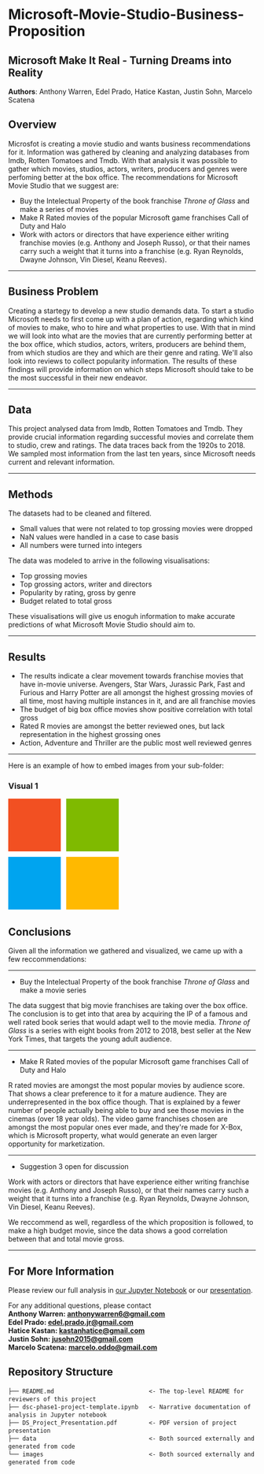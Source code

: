 # Microsoft-Movie-Studio-Business-Proposition

## Microsoft Make It Real - Turning Dreams into Reality

**Authors**: Anthony Warren, Edel Prado, Hatice Kastan, Justin Sohn, Marcelo Scatena

## Overview

Microsfot is creating a movie studio and wants business recommendations for it. Information was gathered by cleaning and analyzing databases from Imdb, Rotten Tomatoes and Tmdb. With that analysis it was possible to gather which movies, studios, actors, writers, producers and genres were perfoming better at the box office. The recommendations for Microsoft Movie Studio that we suggest are: 

* Buy the Intelectual Property of the book franchise *Throne of Glass* and make a series of movies
* Make R Rated movies of the popular Microsoft game franchises Call of Duty and Halo
* Work with actors or directors that have experience either writing franchise movies (e.g. Anthony and Joseph Russo), or that their names carry such a weight that it turns into a franchise (e.g. Ryan Reynolds, Dwayne Johnson, Vin Diesel, Keanu Reeves).
***

## Business Problem

Creating a startegy to develop a new studio demands data. To start a studio Microsoft needs to first come up with a plan of action, regarding which kind of movies to make, who to hire and what properties to use. With that in mind we will look into what are the movies that are currently performing better at the box office, which studios, actors, writers, producers are behind them, from which studios are they and which are their genre and rating. We'll also look into reviews to collect popularity information. The results of these findings will provide information on which steps Microsoft should take to be the most successful in their new endeavor.
***

## Data

This project analysed data from Imdb, Rotten Tomatoes and Tmdb. They provide crucial information regarding successful movies and correlate them to studio, crew and ratings. 
The data traces back from the 1920s to 2018. We sampled most information from the last ten years, since Microsoft needs current and relevant information.
***

## Methods

The datasets had to be cleaned and filtered. 
* Small values that were not related to top grossing movies were dropped
* NaN values were handled in a case to case basis
* All numbers were turned into integers

The data was modeled to arrive in the following visualisations:
* Top grossing movies
* Top grossing actors, writer and directors
* Popularity by rating, gross by genre
* Budget related to total gross

These visualisations will give us enoguh information to make accurate predictions of what Microsoft Movie Studio should aim to.
***

## Results

* The results indicate a clear movement towards franchise movies that have in-movie universe. Avengers, Star Wars, Jurassic Park, Fast and Furious and Harry Potter are all amongst the highest grossing movies of all time, most having multiple instances in it, and are all franchise movies
* The budget of big box office movies show positive correlation with total gross
* Rated R movies are amongst the better reviewed ones, but lack representation in the highest grossing ones
* Action, Adventure and Thriller are the public most well reviewed genres
***

Here is an example of how to embed images from your sub-folder:

### Visual 1
![graph1](./images/Microsoft_logo.png)

## Conclusions

Given all the information we gathered and visualized, we came up with a few reccommendations:
***
* Buy the Intelectual Property of the book franchise *Throne of Glass* and make a movie series

The data suggest that big movie franchises are taking over the box office. The conclusion is to get into that area by acquiring the IP of a famous and well rated book series that would adapt well to the movie media.
*Throne of Glass* is a series with eight books from 2012 to 2018, best seller at the New York Times, that targets the young adult audience.
***
* Make R Rated movies of the popular Microsoft game franchises Call of Duty and Halo

R rated movies are amongst the most popular movies by audience score. That shows a clear preference to it for a mature audience. They are underrepresented in the box office though. That is explained by a fewer number of people actually being able to buy and see those movies in the cinemas (over 18 year olds).
The video game franchises chosen are amongst the most popular ones ever made, and they're made for X-Box, which is Microsoft property, what would generate an even larger opportunity for marketization.
***
* Suggestion 3 open for discussion 

Work with actors or directors that have experience either writing franchise movies (e.g. Anthony and Joseph Russo), or that their names carry such a weight that it turns into a franchise (e.g. Ryan Reynolds, Dwayne Johnson, Vin Diesel, Keanu Reeves).

We reccommend as well, regardless of the which proposition is followed, to make a high budget movie, since the data shows a good correlation between that and total movie gross.
***

## For More Information

Please review our full analysis in [our Jupyter Notebook](./dsc-phase1-project.ipynb) or our [presentation](./DS_Project_Presentation.pdf).

For any additional questions, please contact<br />
**Anthony Warren: anthonywarren6@gmail.com**<br />
**Edel Prado: edel.prado.jr@gmail.com**<br />
**Hatice Kastan: kastanhatice@gmail.com**<br />
**Justin Sohn: jusohn2015@gmail.com**<br />
**Marcelo Scatena: marcelo.oddo@gmail.com**<br />

## Repository Structure


```
├── README.md                           <- The top-level README for reviewers of this project
├── dsc-phase1-project-template.ipynb   <- Narrative documentation of analysis in Jupyter notebook
├── DS_Project_Presentation.pdf         <- PDF version of project presentation
├── data                                <- Both sourced externally and generated from code
└── images                              <- Both sourced externally and generated from code
```
